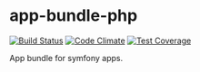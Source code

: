 app-bundle-php
=============

[![Build Status](https://api.travis-ci.org/gdbots/app-bundle-php.svg)](https://travis-ci.org/gdbots/app-bundle-php)
[![Code Climate](https://codeclimate.com/github/gdbots/app-bundle-php/badges/gpa.svg)](https://codeclimate.com/github/gdbots/app-bundle-php)
[![Test Coverage](https://codeclimate.com/github/gdbots/app-bundle-php/badges/coverage.svg)](https://codeclimate.com/github/gdbots/app-bundle-php/coverage)

App bundle for symfony apps.
